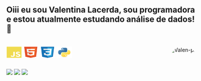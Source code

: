 ## Oiii eu sou Valentina Lacerda, sou programadora e estou atualmente estudando análise de dados!👋

<div style="display: inline_block"><br>
  <img align="center" alt="Valen-Js" height="30" width="40" src="https://raw.githubusercontent.com/devicons/devicon/master/icons/javascript/javascript-plain.svg">
  <img align="center" alt="Valen-HTML" height="30" width="40" src="https://raw.githubusercontent.com/devicons/devicon/master/icons/html5/html5-original.svg">
  <img align="center" alt="Valen-CSS" height="30" width="40" src="https://raw.githubusercontent.com/devicons/devicon/master/icons/css3/css3-original.svg">
  <img align="center" alt="Valen-Python" height="30" width="40" src="https://raw.githubusercontent.com/devicons/devicon/master/icons/python/python-original.svg">
  <img align="right" alt="Valen-pic" height="150" style="border-radius:80px;" src="https://media.licdn.com/dms/image/D4D03AQGGPkNInhHFTg/profile-displayphoto-shrink_200_200/0/1674087263373?e=1683763200&v=beta&t=MDTU2boPLB5a0o6m93rDXTfeEwtD1wa9-_p_j_f9YQo">
</div>


##
 
<div> 
  <a href="https://www.instagram.com/valentinaslacerda/" target="_blank"><img src="https://img.shields.io/badge/-Instagram-%23E4405F?style=for-the-badge&logo=instagram&logoColor=white" target="_blank"></a>
  <a href = "mailto:valentinaslacerda07@gmail.com"><img src="https://img.shields.io/badge/-Gmail-%23333?style=for-the-badge&logo=gmail&logoColor=white" target="_blank"></a>
  <a href="https://www.linkedin.com/in/valentina-lacerda-067619226/" target="_blank"><img src="https://img.shields.io/badge/-LinkedIn-%230077B5?style=for-the-badge&logo=linkedin&logoColor=white" target="_blank"></a> 
  
</div>
